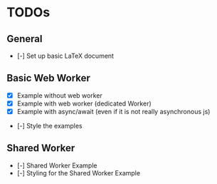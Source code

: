 # TODOs

## General
- [-] Set up basic LaTeX document

## Basic Web Worker
- [x] Example without web worker
- [x] Example with web worker (dedicated Worker)
- [x] Example with async/await (even if it is not really asynchronous js)
- [-] Style the examples

## Shared Worker
- [-] Shared Worker Example
- [-] Styling for the Shared Worker Example